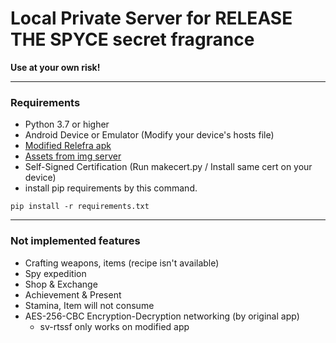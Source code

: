 # Local Private Server for RELEASE THE SPYCE secret fragrance

**Use at your own risk!**

---

### Requirements

- Python 3.7 or higher
- Android Device or Emulator (Modify your device's hosts file)
- [Modified Relefra apk](https://mega.nz/file/wYdkTRYJ#VUIetZRGFw6Jhiy5wk806TDktzzOO2FTtgpt8N8OAws)
- [Assets from img server](https://mega.nz/file/FRUQlI5b#yT4nrN9t6P-5mDsD3cJXRp0s3oOZSlFMrhn1lScUwrE)
- Self-Signed Certification (Run makecert.py / Install same cert on your device)
- install pip requirements by this command. 
```
pip install -r requirements.txt
```

---

### Not implemented features

- Crafting weapons, items (recipe isn't available)
- Spy expedition
- Shop & Exchange
- Achievement & Present
- Stamina, Item will not consume
- AES-256-CBC Encryption-Decryption networking (by original app)
  + sv-rtssf only works on modified app  
